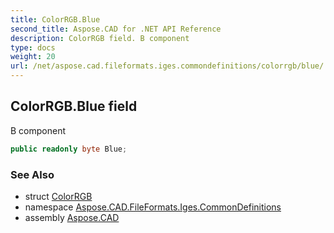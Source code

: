 ```yaml
---
title: ColorRGB.Blue
second_title: Aspose.CAD for .NET API Reference
description: ColorRGB field. B component
type: docs
weight: 20
url: /net/aspose.cad.fileformats.iges.commondefinitions/colorrgb/blue/
---
```

## ColorRGB.Blue field

B component

```csharp
public readonly byte Blue;
```

### See Also

* struct [ColorRGB](../)
* namespace [Aspose.CAD.FileFormats.Iges.CommonDefinitions](../../colorrgb/)
* assembly [Aspose.CAD](../../../)


